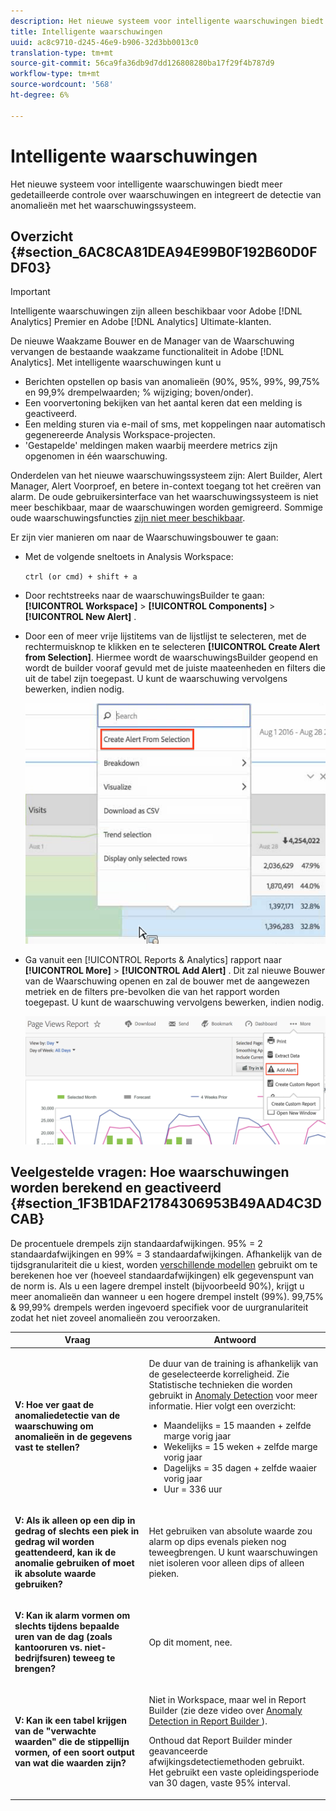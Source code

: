```yaml
---
description: Het nieuwe systeem voor intelligente waarschuwingen biedt meer gedetailleerde controle over waarschuwingen en integreert de detectie van anomalieën met het waarschuwingssysteem.
title: Intelligente waarschuwingen
uuid: ac8c9710-d245-46e9-b906-32d3bb0013c0
translation-type: tm+mt
source-git-commit: 56ca9fa36db9d7dd126808280ba17f29f4b787d9
workflow-type: tm+mt
source-wordcount: '568'
ht-degree: 6%

---
```



# Intelligente waarschuwingen

Het nieuwe systeem voor intelligente waarschuwingen biedt meer gedetailleerde controle over waarschuwingen en integreert de detectie van anomalieën met het waarschuwingssysteem.

## Overzicht {#section_6AC8CA81DEA94E99B0F192B60D0FDF03}

>[!IMPORTANT]
>
>Intelligente waarschuwingen zijn alleen beschikbaar voor Adobe [!DNL Analytics] Premier en Adobe [!DNL Analytics] Ultimate-klanten.

De nieuwe Waakzame Bouwer en de Manager van de Waarschuwing vervangen de bestaande waakzame functionaliteit in Adobe [!DNL Analytics]. Met intelligente waarschuwingen kunt u

* Berichten opstellen op basis van anomalieën (90%, 95%, 99%, 99,75% en 99,9% drempelwaarden; % wijziging; boven/onder).
* Een voorvertoning bekijken van het aantal keren dat een melding is geactiveerd.
* Een melding sturen via e-mail of sms, met koppelingen naar automatisch gegenereerde Analysis Workspace-projecten.
* &#39;Gestapelde&#39; meldingen maken waarbij meerdere metrics zijn opgenomen in één waarschuwing.

Onderdelen van het nieuwe waarschuwingssysteem zijn: Alert Builder, Alert Manager, Alert Voorproef, en betere in-context toegang tot het creëren van alarm. De oude gebruikersinterface van het waarschuwingssysteem is niet meer beschikbaar, maar de waarschuwingen worden gemigreerd. Sommige oude waarschuwingsfuncties [zijn niet meer beschikbaar](https://docs.adobe.com/content/help/en/analytics/analyze/reports-analytics/alerts.html).

Er zijn vier manieren om naar de Waarschuwingsbouwer te gaan:

* Met de volgende sneltoets in Analysis Workspace:

   `ctrl (or cmd) + shift + a`
* Door rechtstreeks naar de waarschuwingsBuilder te gaan:  **[!UICONTROL Workspace]** > **[!UICONTROL Components]** > **[!UICONTROL New Alert]** .
* Door een of meer vrije lijstitems van de lijstlijst te selecteren, met de rechtermuisknop te klikken en te selecteren **[!UICONTROL Create Alert from Selection]**. Hiermee wordt de waarschuwingsBuilder geopend en wordt de builder vooraf gevuld met de juiste maateenheden en filters die uit de tabel zijn toegepast. U kunt de waarschuwing vervolgens bewerken, indien nodig.

   ![](assets/create-alert-from-selection.png)

* Ga vanuit een [!UICONTROL Reports & Analytics] rapport naar **[!UICONTROL More]** > **[!UICONTROL Add Alert]** . Dit zal nieuwe Bouwer van de Waarschuwing openen en zal de bouwer met de aangewezen metriek en de filters pre-bevolken die van het rapport worden toegepast. U kunt de waarschuwing vervolgens bewerken, indien nodig.

   ![](assets/add-alert.png)

## Veelgestelde vragen: Hoe waarschuwingen worden berekend en geactiveerd {#section_1F3B1DAF21784306953B49AAD4C3DCAB}

De procentuele drempels zijn standaardafwijkingen. 95% = 2 standaardafwijkingen en 99% = 3 standaardafwijkingen. Afhankelijk van de tijdsgranulariteit die u kiest, worden [verschillende modellen](/help/analyze/analysis-workspace/virtual-analyst/c-anomaly-detection/statistics-anomaly-detection.md) gebruikt om te berekenen hoe ver (hoeveel standaardafwijkingen) elk gegevenspunt van de norm is. Als u een lagere drempel instelt (bijvoorbeeld 90%), krijgt u meer anomalieën dan wanneer u een hogere drempel instelt (99%). 99,75% &amp; 99,99% drempels werden ingevoerd specifiek voor de uurgranulariteit zodat het niet zoveel anomalieën zou veroorzaken.

<table id="table_B3AA85E1DE3543DCA34966A52E3CE4AB"> 
 <thead> 
  <tr> 
   <th colname="col1" class="entry"> Vraag </th> 
   <th colname="col2" class="entry"> Antwoord </th> 
  </tr> 
 </thead>
 <tbody> 
  <tr> 
   <td colname="col1"> <p><b>V: Hoe ver gaat de anomaliedetectie van de waarschuwing om anomalieën in de gegevens vast te stellen?</b> </p> </td> 
   <td colname="col2"> <p>De duur van de training is afhankelijk van de geselecteerde korreligheid. Zie Statistische technieken die worden gebruikt in <a href="/help/analyze/analysis-workspace/virtual-analyst/c-anomaly-detection/statistics-anomaly-detection.md">Anomaly Detection</a> voor meer informatie. Hier volgt een overzicht: </p> 
    <ul id="ul_4F8C2A41F06C498DBF5E7AE5DE803773"> 
     <li id="li_E246091A3F1E484C8444AF4052FCA784">Maandelijks = 15 maanden + zelfde marge vorig jaar </li> 
     <li id="li_CC014FB38AE1492B9647E990C29BFB3C">Wekelijks = 15 weken + zelfde marge vorig jaar </li> 
     <li id="li_2517EE2097534324BE9C1B54CD181A62">Dagelijks = 35 dagen + zelfde waaier vorig jaar </li> 
     <li id="li_710BC8B009354542AA4962A59A646099">Uur = 336 uur </li> 
    </ul> </td> 
  </tr> 
  <tr> 
   <td colname="col1"> <p><b>V: Als ik alleen op een dip in gedrag of slechts een piek in gedrag wil worden geattendeerd, kan ik de anomalie gebruiken of moet ik absolute waarde gebruiken?</b> </p> </td> 
   <td colname="col2"> <p>Het gebruiken van absolute waarde zou alarm op dips evenals pieken nog teweegbrengen. U kunt waarschuwingen niet isoleren voor alleen dips of alleen pieken. </p> </td> 
  </tr> 
  <tr> 
   <td colname="col1"> <p><b>V: Kan ik alarm vormen om slechts tijdens bepaalde uren van de dag (zoals kantooruren vs. niet-bedrijfsuren) teweeg te brengen? </b> </p> </td> 
   <td colname="col2"> <p>Op dit moment, nee. </p> </td> 
  </tr> 
  <tr> 
   <td colname="col1"> <p><b>V: Kan ik een tabel krijgen van de "verwachte waarden" die de stippellijn vormen, of een soort output van wat die waarden zijn? </b> </p> </td> 
   <td colname="col2"> <p>Niet in Workspace, maar wel in Report Builder (zie deze video over <a href="https://docs.adobe.com/content/help/en/analytics-learn/tutorials/exporting/report-builder/anomaly-detection-in-report-builder.html"  > Anomaly Detection in Report Builder </a>). </p> <p>Onthoud dat Report Builder minder geavanceerde afwijkingsdetectiemethoden gebruikt. Het gebruikt een vaste opleidingsperiode van 30 dagen, vaste 95% interval. </p> </td> 
  </tr> 
 </tbody> 
</table>


